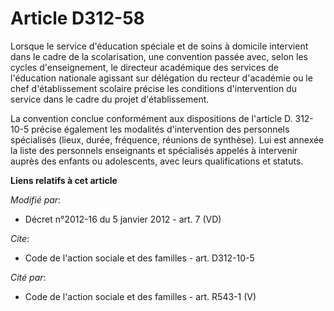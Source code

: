 # Article D312-58

Lorsque le service d'éducation spéciale et de soins à domicile intervient dans le cadre de la scolarisation, une convention
passée avec, selon les cycles d'enseignement,     le directeur académique des services de l'éducation nationale agissant sur
délégation du recteur d'académie ou le chef d'établissement scolaire précise les conditions d'intervention du service dans le
cadre du projet d'établissement.

La convention conclue conformément aux dispositions de l'article D. 312-10-5 précise également les modalités d'intervention
des personnels spécialisés (lieux, durée, fréquence, réunions de synthèse). Lui est annexée la liste des personnels
enseignants et spécialisés appelés à intervenir auprès des enfants ou adolescents, avec leurs qualifications et statuts.

**Liens relatifs à cet article**

_Modifié par_:

  - Décret n°2012-16 du 5 janvier 2012 - art. 7 (VD)

_Cite_:

  - Code de l'action sociale et des familles - art. D312-10-5

_Cité par_:

  - Code de l'action sociale et des familles - art. R543-1 (V)
